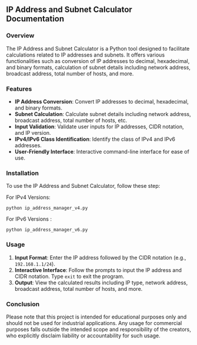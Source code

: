 ## IP Address and Subnet Calculator Documentation

### Overview
The IP Address and Subnet Calculator is a Python tool designed to facilitate calculations related to IP addresses and subnets. It offers various functionalities such as conversion of IP addresses to decimal, hexadecimal, and binary formats, calculation of subnet details including network address, broadcast address, total number of hosts, and more.

### Features
- **IP Address Conversion**: Convert IP addresses to decimal, hexadecimal, and binary formats.
- **Subnet Calculation**: Calculate subnet details including network address, broadcast address, total number of hosts, etc.
- **Input Validation**: Validate user inputs for IP addresses, CIDR notation, and IP version.
- **IPv4/IPv6 Class Identification**: Identify the class of IPv4 and IPv6 addresses.
- **User-Friendly Interface**: Interactive command-line interface for ease of use.

### Installation
To use the IP Address and Subnet Calculator, follow these step:
   
   For IPv4 Versions:
   ```
   python ip_address_manager_v4.py
   ```
   For IPv6 Versions :
   ```
   python ip_address_manager_v6.py
   ```

### Usage
1. **Input Format**: Enter the IP address followed by the CIDR notation (e.g., `192.168.1.1/24`).
2. **Interactive Interface**: Follow the prompts to input the IP address and CIDR notation. Type `exit` to exit the program.
3. **Output**: View the calculated results including IP type, network address, broadcast address, total number of hosts, and more.

### Conclusion
Please note that this project is intended for educational purposes only and should not be used for industrial applications. Any usage for commercial purposes falls outside the intended scope and responsibility of the creators, who explicitly disclaim liability or accountability for such usage.